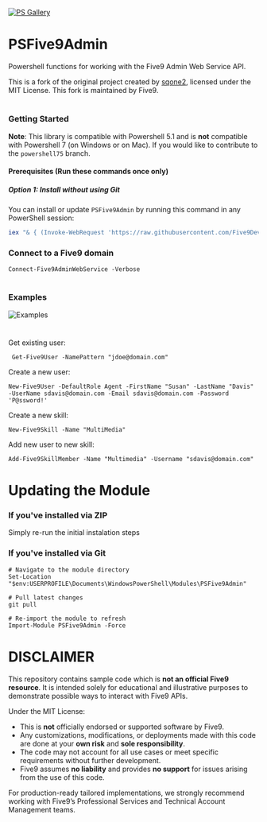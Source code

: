 [![PS Gallery](https://img.shields.io/badge/install-PS%20Gallery-blue.svg)](https://www.powershellgallery.com/packages/PSFive9Admin/)  

 
 # PSFive9Admin
Powershell functions for working with the Five9 Admin Web Service API.  

This is a fork of the original project created by [sqone2](https://github.com/sqone2), licensed under the MIT License.
This fork is maintained by Five9.
#

### Getting Started

**Note**: This library is compatible with Powershell 5.1 and is **not** compatible with Powershell 7 (on Windows or on Mac).  If you would like to contribute to the `powershell75` branch.

#### Prerequisites (Run these commands once only)
##### Option 1: Install without using Git
You can install or update `PSFive9Admin` by running this command in any PowerShell session:

```powershell
iex "& { (Invoke-WebRequest 'https://raw.githubusercontent.com/Five9DeveloperProgram/PSFive9Admin/main/installer.ps1').Content }"
```


### Connect to a Five9 domain
    Connect-Five9AdminWebService -Verbose

# 

### Examples


![Examples](https://github.com/Five9DeveloperProgram/PSFive9Admin/blob/main/assets/psfive9admin-example.png)


#

Get existing user:

     Get-Five9User -NamePattern "jdoe@domain.com"


Create a new user:

    New-Five9User -DefaultRole Agent -FirstName "Susan" -LastName "Davis" -UserName sdavis@domain.com -Email sdavis@domain.com -Password 'P@ssword!'


Create a new skill:

    New-Five9Skill -Name "MultiMedia"
    
  
Add new user to new skill:

    Add-Five9SkillMember -Name "Multimedia" -Username "sdavis@domain.com"

# Updating the Module
### If you've installed via ZIP
Simply re-run the initial instalation steps

### If you've installed via Git
    # Navigate to the module directory
    Set-Location "$env:USERPROFILE\Documents\WindowsPowerShell\Modules\PSFive9Admin"

    # Pull latest changes
    git pull

    # Re-import the module to refresh
    Import-Module PSFive9Admin -Force


# DISCLAIMER

This repository contains sample code which is **not an official Five9 resource**. It is intended solely for educational and illustrative purposes to demonstrate possible ways to interact with Five9 APIs.

Under the MIT License:

- This is **not** officially endorsed or supported software by Five9.
- Any customizations, modifications, or deployments made with this code are done at your **own risk** and **sole responsibility**.
- The code may not account for all use cases or meet specific requirements without further development.
- Five9 assumes **no liability** and provides **no support** for issues arising from the use of this code.

For production-ready tailored implementations, we strongly recommend working with Five9’s Professional Services and Technical Account Management teams.

